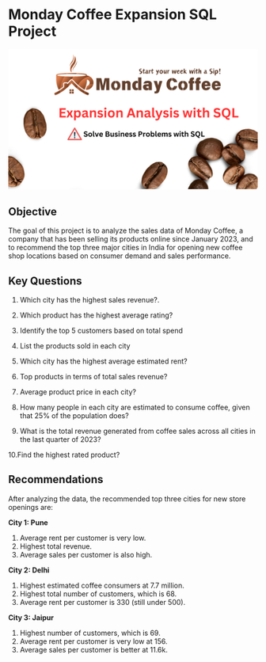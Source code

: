 
# Monday Coffee Expansion SQL Project

![Company Logo](https://github.com/najirh/Monday-Coffee-Expansion-Project-P8/blob/main/1.png)

## Objective
The goal of this project is to analyze the sales data of Monday Coffee, a company that has been selling its products online since January 2023, and to recommend the top three major cities in India for opening new coffee shop locations based on consumer demand and sales performance.

## Key Questions
1. Which city has the highest sales revenue?.

2. Which product has the highest average rating?

3. Identify the top 5 customers based on total spend

4. List the products sold in each city

5. Which city has the highest average estimated rent?

6. Top products in terms of total sales revenue?

7. Average product price in each city?

8. How many people in each city are estimated to consume coffee, given that 25% of the population does?

9. What is the total revenue generated from coffee sales across all cities in the last quarter of 2023?

10.Find the highest rated product?
    

## Recommendations
After analyzing the data, the recommended top three cities for new store openings are:

**City 1: Pune**  
1. Average rent per customer is very low.  
2. Highest total revenue.  
3. Average sales per customer is also high.

**City 2: Delhi**  
1. Highest estimated coffee consumers at 7.7 million.  
2. Highest total number of customers, which is 68.  
3. Average rent per customer is 330 (still under 500).

**City 3: Jaipur**  
1. Highest number of customers, which is 69.  
2. Average rent per customer is very low at 156.  
3. Average sales per customer is better at 11.6k.
